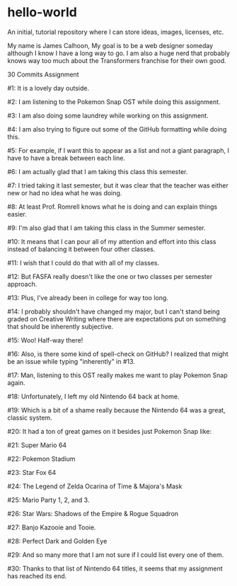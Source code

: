# hello-world
An initial, tutorial repository where I can store ideas, images, licenses, etc. 

My name is James Calhoon, My goal is to be a web designer someday although I know I have a long way to go.
I am also a huge nerd that probably knows way too much about the Transformers franchise for their own good. 

30 Commits Assignment

#1: It is a lovely day outside.

#2: I am listening to the Pokemon Snap OST while doing this assignment.

#3: I am also doing some laundrey while working on this assignment.

#4: I am also trying to figure out some of the GitHub formatting while doing this.

#5: For example, if I want this to appear as a list and not a giant paragraph, I have to have a break between each line.

#6: I am actually glad that I am taking this class this semester.

#7: I tried taking it last semester, but it was clear that the teacher was either new or had no idea what he was doing.

#8: At least Prof. Romrell knows what he is doing and can explain things easier.

#9: I'm also glad that I am taking this class in the Summer semester.

#10: It means that I can pour all of my attention and effort into this class instead of balancing it between four other classes.

#11: I wish that I could do that with all of my classes.

#12: But FASFA really doesn't like the one or two classes per semester approach.

#13: Plus, I've already been in college for way too long.

#14: I probably shouldn't have changed my major, but I can't stand being graded on Creative Writing where there are expectations put on something that should be inherently subjective.

#15: Woo! Half-way there!

#16: Also, is there some kind of spell-check on GitHub? I realized that might be an issue while typing "inherently" in #13.

#17: Man, listening to this OST really makes me want to play Pokemon Snap again.

#18: Unfortunately, I left my old Nintendo 64 back at home.

#19: Which is a bit of a shame really because the Nintendo 64 was a great, classic system.

#20: It had a ton of great games on it besides just Pokemon Snap like:

#21: Super Mario 64

#22: Pokemon Stadium

#23: Star Fox 64

#24: The Legend of Zelda Ocarina of Time & Majora's Mask

#25: Mario Party 1, 2, and 3. 

#26: Star Wars: Shadows of the Empire & Rogue Squadron

#27: Banjo Kazooie and Tooie.

#28: Perfect Dark and Golden Eye

#29: And so many more that I am not sure if I could list every one of them.

#30: Thanks to that list of Nintendo 64 titles, it seems that my assignment has reached its end. 
